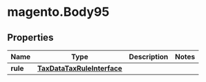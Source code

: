 # magento.Body95

## Properties
Name | Type | Description | Notes
------------ | ------------- | ------------- | -------------
**rule** | [**TaxDataTaxRuleInterface**](TaxDataTaxRuleInterface.md) |  | 


